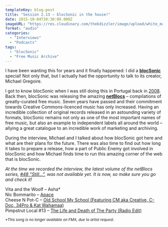 ```yaml
---
templateKey: blog-post
title: "Session 2.13 – blocSonic in the house!"
date: 2015-10-04T20:30:09.000Z
imageURL: "https://res.cloudinary.com/thekdizzler/image/upload/white_market/2015/10/blocsonic_logo.jpg"
format: "audio"
categories:
  - "Interviews"
  - "Podcasts"
tags:
  - "blocSonic"
  - "Free Music Archive"
---
```

I have been wanting this for years and it finally happened: I did a **[blocSonic](http://blocsonic.com/)** special! Not only that, but I actually had the opportunity to talk to its creator, Michael Gregoire.

I got to know blocSonic when I was still doing this in Portugal back in [2008](http://programamarcabranca.blogspot.pt/2008/07/programa-15.html). Back then, blocSonic was releasing the amazing **[netBlocs](http://blocsonic.com/releases/type/netblocs)** – compilations of greatly-curated free music. Seven years have passed and their commitment towards Creative Commons-licenced music has only increased. Having an incredible collection of original records released in an astounding variety of formats, blocSonic remains not only as one of the most important names of free music, but also an example to independent labels all around the world – allying a great catalogue to an incredible work of marketing and archiving.

During the interview, Michael and I talked about how blocSonic got here and what are their plans for the future. There was also time to find out how long it takes to prepare a release, how a part of Public Enemy got involved in blocSonic and how Michael finds time to run this amazing corner of the web that is blocSonic.

_At the time we recorded the interview, the latest volume of the netBlocs series, [#48 “Still…”](http://blocsonic.com/releases/bscomp0048), was not available yet. It is now, so make sure you go and check it!_

Vita and the Woolf – Asha\*  
Nic Bommarito – [Apace](http://blocsonic.com/releases/show/a-quiet-age)  
Cheese N Pot-C – [Old School My School (Featuring CM aka Creative, C-Doc, 34Pro & Kat Wahamaa)](http://blocsonic.com/releases/bsmx0110)  
Pimpstrut Local #13 – [The Life and Death of The Party (Radio Edit)](http://blocsonic.com/releases/bsmx0119)

<small><em>*This song is no longer available on FMA, due to artist request.</em></small>
